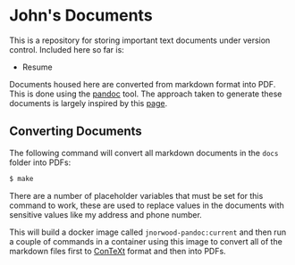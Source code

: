 John's Documents
================
This is a repository for storing important text documents under version control. Included here so
far is:

* Resume

Documents housed here are converted from markdown format into PDF. This is done using the [pandoc](https://pandoc.org/) tool.
The approach taken to generate these documents is largely inspired by this [page](https://mszep.github.io/pandoc_resume/).


## Converting Documents
The following command will convert all markdown documents in the `docs` folder into PDFs:

```bash
$ make
```

There are a number of placeholder variables that must be set for this command to work, these are used
to replace values in the documents with sensitive values like my address and phone number.

This will build a docker image called `jnorwood-pandoc:current` and then run a couple of commands
in a container using this image to convert all of the markdown files first to [ConTeXt](https://en.wikipedia.org/wiki/ConTeXt)
format and then into PDFs.
